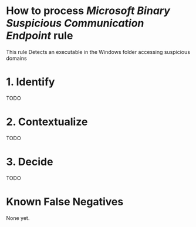 # How to process *Microsoft Binary Suspicious Communication Endpoint* rule
This rule Detects an executable in the Windows folder accessing suspicious domains

# 1. Identify
TODO

# 2. Contextualize
TODO

# 3. Decide
TODO

# Known False Negatives
None yet.
